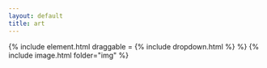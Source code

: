 ```yaml
---
layout: default
title: art
---
```


{% include element.html draggable = {% include dropdown.html %} %}
{% include image.html folder="img" %}

